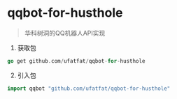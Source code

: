 # qqbot-for-husthole
> 华科树洞的QQ机器人API实现
1. 获取包
```go
go get github.com/ufatfat/qqbot-for-husthole
```
2. 引入包
```go
import qqbot "github.com/ufatfat/qqbot-for-husthole"
```